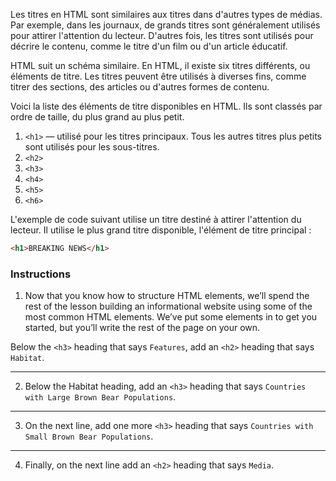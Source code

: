 Les titres en HTML sont similaires aux titres dans d'autres types de médias. Par exemple, dans les journaux, de grands titres sont généralement utilisés pour attirer l'attention du lecteur. D'autres fois, les titres sont utilisés pour décrire le contenu, comme le titre d'un film ou d'un article éducatif.

HTML suit un schéma similaire. En HTML, il existe six titres différents, ou éléments de titre. Les titres peuvent être utilisés à diverses fins, comme titrer des sections, des articles ou d'autres formes de contenu.

Voici la liste des éléments de titre disponibles en HTML. Ils sont classés par ordre de taille, du plus grand au plus petit.

1. `<h1>` — utilisé pour les titres principaux. Tous les autres titres plus petits sont utilisés pour les sous-titres.
2. `<h2>`
3. `<h3>`
4. `<h4>`
5. `<h5>`
6. `<h6>`
   
L'exemple de code suivant utilise un titre destiné à attirer l'attention du lecteur. Il utilise le plus grand titre disponible, l'élément de titre principal :

```html
<h1>BREAKING NEWS</h1>
```

### Instructions 

1. Now that you know how to structure HTML elements, we’ll spend the rest of the lesson building an informational website using some of the most common HTML elements. We’ve put some elements in to get you started, but you’ll write the rest of the page on your own.

Below the `<h3>` heading that says `Features`, add an `<h2>` heading that says `Habitat`.

---

2. Below the Habitat heading, add an `<h3>` heading that says `Countries with Large Brown Bear Populations`.

---

3. On the next line, add one more `<h3>` heading that says `Countries with Small Brown Bear Populations`.

---

4. Finally, on the next line add an `<h2>` heading that says `Media`.




